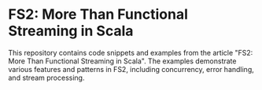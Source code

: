 # FS2: More Than Functional Streaming in Scala

This repository contains code snippets and examples from the article "FS2: More Than Functional Streaming in Scala". The examples demonstrate various features and patterns in FS2, including concurrency, error handling, and stream processing.
